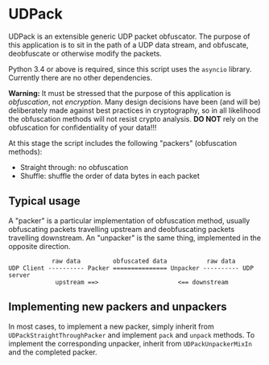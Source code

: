 # UDPack
UDPack is an extensible generic UDP packet obfuscator. The purpose of this application is to sit in the path of a UDP data stream, and obfuscate, deobfuscate or otherwise modify the packets.

Python 3.4 or above is required, since this script uses the `asyncio` library. Currently there are no other dependencies.

**Warning:** It must be stressed that the purpose of this application is *obfuscation*, not *encryption*. Many design decisions have been (and will be) deliberately made against best practices in cryptography, so in all likelihood the obfuscation methods will not resist crypto analysis. **DO NOT** rely on the obfuscation for confidentiality of your data!!!

At this stage the script includes the following "packers" (obfuscation methods):

* Straight through: no obfuscation
* Shuffle: shuffle the order of data bytes in each packet

## Typical usage

A "packer" is a particular implementation of obfuscation method, usually obfuscating packets travelling upstream and deobfuscating packets travelling downstream. An "unpacker" is the same thing, implemented in the opposite direction.

                raw data         obfuscated data           raw data
    UDP Client ---------- Packer =============== Unpacker ---------- UDP server
                 upstream ==>                      <== downstream

## Implementing new packers and unpackers

In most cases, to implement a new packer, simply inherit from `UDPackStraightThroughPacker` and implement `pack` and `unpack` methods. To implement the corresponding unpacker, inherit from `UDPackUnpackerMixIn` and the completed packer.
